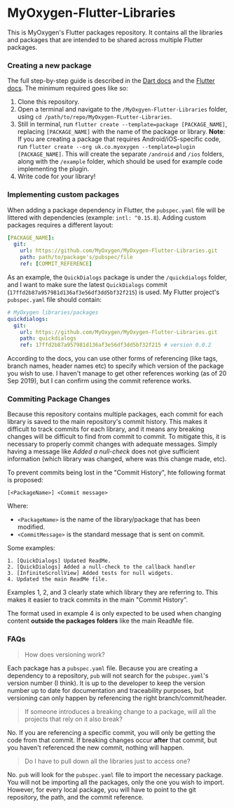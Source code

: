 # MyOxygen-Flutter-Libraries
This is MyOxygen's Flutter packages repository. It contains all the libraries and packages that are intended to be shared across multiple Flutter packages. 

### Creating a new package

The full step-by-step guide is described in the [Dart docs](https://dart.dev/guides/libraries/create-library-packages) and the [Flutter docs](https://flutter.dev/docs/development/packages-and-plugins/developing-packages). The minimum required goes like so:

1. Clone this repository.
2. Open a terminal and navigate to the `/MyOxgyen-Flutter-Libraries` folder, using `cd /path/to/repo/MyOxygen-FLutter-Libraries`.
3. Still in terminal, run `flutter create --template=package [PACKAGE_NAME]`, replacing `[PACKAGE_NAME]` with the name of the package or library. **Note**: If you are creating a package that requires Android/iOS-specific code, run `flutter create --org uk.co.myoxygen --template=plugin [PACKAGE_NAME]`. This will create the separate `/android` and `/ios` folders, along with the `/example` folder, which should be used for example code implementing the plugin.
4. Write code for your library!

### Implementing custom packages

When adding a package dependency in Flutter, the `pubspec.yaml` file will be littered with dependencies (example: `intl: ^0.15.8`). Adding custom packages requires a different layout:

```yaml
[PACKAGE_NAME]:
  git:
    url: https://github.com/MyOxygen/MyOxygen-Flutter-Libraries.git
    path: path/to/package's/pubspec/file
    ref: [COMMIT_REFERENCE]
```

As an example, the `QuickDialogs` package is under the `/quickdialogs` folder, and I want to make sure the latest `QuickDialogs` commit (`17ffd2b87a957981d136af3e56df3dd5bf32f215`) is used. My Flutter project's `pubspec.yaml` file should contain:

```yaml
# MyOxygen libraries/packages
quickdialogs:
  git:
    url: https://github.com/MyOxygen/MyOxygen-Flutter-Libraries.git
    path: quickdialogs
    ref: 17ffd2b87a957981d136af3e56df3dd5bf32f215 # version 0.0.2
```

According to the docs, you can use other forms of referencing (like tags, branch names, header names etc) to specify which version of the package you wish to use. I haven't manage to get other references working (as of 20 Sep 2019), but I can confirm using the commit reference works.

### Commiting Package Changes

Because this repository contains multiple packages, each commit for each library is saved to the main repository's commit history. This makes it difficult to track commits for each library, and it means any breaking changes will be difficult to find from commit to commit. To mitigate this, it is necessary to properly commit changes with adequate messages. Simply having a message like *Added a null-check* does not give sufficient information (which library was changed, where was this change made, etc).

To prevent commits being lost in the "Commit History", hte following format is proposed:

```
[<PackageName>] <Commit message>
```
Where:
- `<PackageName>` is the name of the library/package that has been modified.
- `<CommitMessage>` is the standard message that is sent on commit.

Some examples:
```
1. [QuickDialogs] Updated ReadMe.
2. [QuickDialogs] Added a null-check to the callback handler
3. [InfiniteScrollView] Added tests for null widgets.
4. Updated the main ReadMe file.
```

Examples 1, 2, and 3 clearly state which library they are referring to. This makes it easier to track commits in the main "Commit History".

The format used in example 4 is only expected to be used when changing content **outside the packages folders** like the main ReadMe file.

### FAQs

> How does versioning work?

Each package has a `pubspec.yaml` file. Because you are creating a dependency to a repository, `pub` will not search for the `pubspec.yaml`'s version number (I think). It is up to the developer to keep the version number up to date for documentation and traceability purposes, but versioning can only happen by referencing the right branch/commit/header.

> If someone introduces a breaking change to a package, will all the projects that rely on it also break?

No. If you are referencing a specific commit, you will only be getting the code from that commit. If breaking changes occur **after** that commit, but you haven't referenced the new commit, nothing will happen.

> Do I have to pull down all the libraries just to access one?

No. `pub` will look for the `pubspec.yaml` file to import the necessary package. You will not be importing all the packages, only the one you wish to import. However, for every local package, you will have to point to the git repository, the path, and the commit reference.
